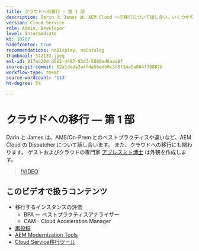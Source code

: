 ```yaml
---
title: クラウドへの移行 — 第 1 部
description: Darin と James は、AEM Cloud への移行について話し合い、いくつかの技術とベストプラクティスをデモします。
version: Cloud Service
role: Admin, Developer
level: Intermediate
kt: 10207
hidefromtoc: true
recommendations: noDisplay, noCatalog
thumbnail: 342133.jpeg
exl-id: 817ea20d-d902-4497-83d3-5800ed6aaa8f
source-git-commit: 62a1deda2a4fda56edb0c3d0f34a5e804f78887b
workflow-type: tm+mt
source-wordcount: '113'
ht-degree: 5%

---
```


# クラウドへの移行 — 第 1 部

Darin と James は、AMS/On-Prem とのベストプラクティスや違いなど、AEM Cloud の Dispatcher について話し合います。 また、クラウドへの移行にも関わります。 ゲストおよびクラウドの専門家 [アプレスミト博士](https://twitter.com/DrApplesmith) は外観を作成します。

>[!VIDEO](https://video.tv.adobe.com/v/342133/?quality=12&learn=on)

## このビデオで扱うコンテンツ

+ 移行するインスタンスの評価
   + BPA — ベストプラクティスアナライザー
   + CAM - Cloud Acceleration Manager
+ [再投稿](https://github.com/chetanmeh/oak-console-scripts/tree/master/src/main/groovy/repostats)
+ [AEM Modernization Tools](https://opensource.adobe.com/aem-modernize-tools/)
+ [Cloud Service移行ツール](https://github.com/adobe/aem-cloud-service-source-migration)

